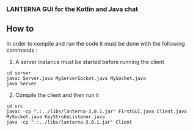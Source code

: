 ### LANTERNA GUI for the Kotlin and Java chat

## How to


In order to compile and run the code it must be done with the following commands :

1. A server instance must be started before running the client
```
cd server
javac Server.java MyServerSocket.java MySocket.java
java Server
```

2. Compile the client and then run it

```
cd src
javac -cp ".:../libs/lanterna-3.0.1.jar" FirstGUI.java Client.java MySocket.java KeyStrokeListener.java
java -cp ".:../libs/lanterna-3.0.1.jar" Client

```
